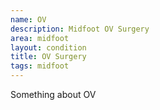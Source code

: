 ```yaml
---
name: OV
description: Midfoot OV Surgery
area: midfoot
layout: condition
title: OV Surgery
tags: midfoot
---
```


Something about OV